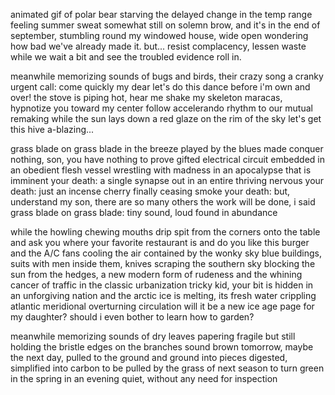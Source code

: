 animated gif of polar bear starving
the delayed change in the temp range
feeling summer sweat somewhat still on solemn brow,
and it's in the end of september,
stumbling round my windowed house, wide open
wondering how bad we've already made it.
but...
resist complacency, lessen waste while we
wait a bit and see the troubled evidence roll in.

meanwhile memorizing sounds of bugs and birds,
their crazy song a cranky urgent call:
come quickly my dear let's do this dance before i'm own and over!
the stove is piping hot, hear me shake my skeleton maracas,
hypnotize you toward my center
follow accelerando rhythm to our mutual remaking
while the sun lays down a red glaze on the rim of the sky
let's get this hive a-blazing...

grass blade on grass blade in the breeze played by the blues made
conquer nothing, son, you have nothing to prove
gifted electrical circuit embedded in an obedient flesh vessel
wrestling with madness in an apocalypse that is imminent
your death:  a single synapse out in an entire thriving nervous
your death:  just an incense cherry finally ceasing smoke
your death:  but, understand my son, there are so many others
the work will be done, i said
grass blade on grass blade: tiny sound, loud found in abundance

while the howling chewing mouths drip spit from the corners onto the table
and ask you where your favorite restaurant is and do you like this burger
and the A/C fans cooling the air contained by the wonky sky blue buildings,
suits with men inside them, knives scraping the southern sky
blocking the sun from the hedges, a new modern form of rudeness
and the whining cancer of traffic in the classic urbanization
tricky kid, your bit is hidden in an unforgiving nation
and the arctic ice is melting, its fresh water crippling
atlantic meridional overturning circulation
will it be a new ice age page for my daughter?  should i even bother to learn how to garden?

meanwhile memorizing sounds of dry leaves
papering fragile but still holding
the bristle edges on the branches sound brown
tomorrow, maybe the next day,
pulled to the ground and ground into pieces
digested, simplified into carbon
to be pulled by the grass of next season
to turn green in the spring in an evening quiet, without any need for inspection
